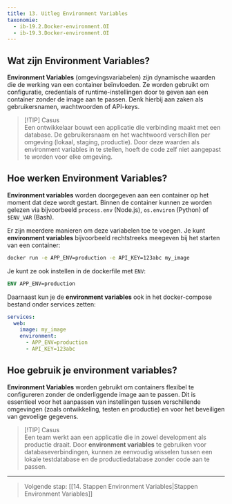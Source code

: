 ```yaml
---
title: 13. Uitleg Environment Variables
taxonomie:
  - ib-19.2.Docker-environment.OI
  - ib-19.3.Docker-environment.OI
---
```


## Wat zijn Environment Variables?
**Environment Variables** (omgevingsvariabelen) zijn dynamische waarden die de werking van een container beïnvloeden. Ze worden gebruikt om configuratie, credentials of runtime-instellingen door te geven aan een container zonder de image aan te passen. Denk hierbij aan zaken als gebruikersnamen, wachtwoorden of API-keys.

> [!TIP] Casus  
> Een ontwikkelaar bouwt een applicatie die verbinding maakt met een database. De gebruikersnaam en het wachtwoord verschillen per omgeving (lokaal, staging, productie). Door deze waarden als environment variables in te stellen, hoeft de code zelf niet aangepast te worden voor elke omgeving.

## Hoe werken Environment Variables?
**Environment variables** worden doorgegeven aan een container op het moment dat deze wordt gestart. Binnen de container kunnen ze worden gelezen via bijvoorbeeld `process.env` (Node.js), `os.environ` (Python) of `$ENV_VAR` (Bash).

Er zijn meerdere manieren om deze variabelen toe te voegen. Je kunt **environment variables** bijvoorbeeld rechtstreeks meegeven bij het starten van een container:

```bash
docker run -e APP_ENV=production -e API_KEY=123abc my_image
```

Je kunt ze ook instellen in de dockerfile met `ENV`:

```Dockerfile
ENV APP_ENV=production
```

Daarnaast kun je de **environment variables** ook in het docker-compose bestand onder services zetten:
```yaml
services:
  web:
    image: my_image
    environment:
      - APP_ENV=production
      - API_KEY=123abc
```


## Hoe gebruik je environment variables?
**Environment Variables** worden gebruikt om containers flexibel te configureren zonder de onderliggende image aan te passen. Dit is essentieel voor het aanpassen van instellingen tussen verschillende omgevingen (zoals ontwikkeling, testen en productie) en voor het beveiligen van gevoelige gegevens.

> [!TIP] Casus  
> Een team werkt aan een applicatie die in zowel development als productie draait. Door **environment variables** te gebruiken voor databaseverbindingen, kunnen ze eenvoudig wisselen tussen een lokale testdatabase en de productiedatabase zonder code aan te passen.

---

> Volgende stap: [[14. Stappen Environment Variables|Stappen Environment Variables]]
